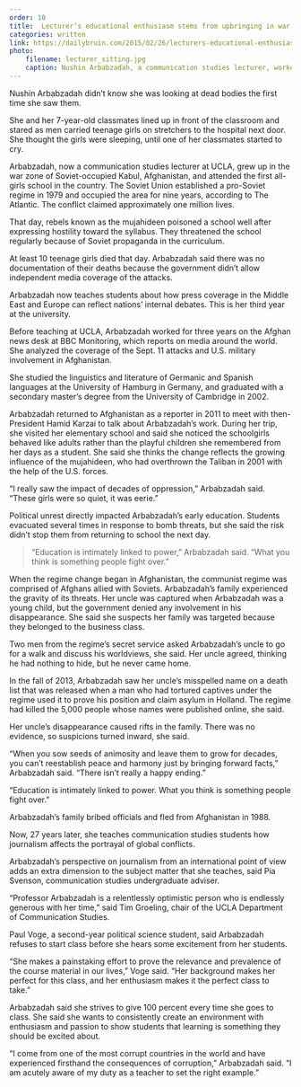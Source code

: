 ```yaml
---
order: 10
title:  Lecturer’s educational enthusiasm stems from upbringing in war zone
categories: written
link: https://dailybruin.com/2015/02/26/lecturers-educational-enthusiasm-stems-from-upbringing-in-war-zone/
photo:
    filename: lecturer_sitting.jpg
    caption: Nushin Arbabzadah, a communication studies lecturer, worked for three years at BBC Monitoring before beginning her career at the university. (Angie Wang, Daily Bruin senior staff)
---
```


Nushin Arbabzadah didn’t know she was looking at dead bodies the first time she saw them.

She and her 7-year-old classmates lined up in front of the classroom and stared as men carried teenage girls on stretchers to the hospital next door. She thought the girls were sleeping, until one of her classmates started to cry.

Arbabzadah, now a communication studies lecturer at UCLA, grew up in the war zone of Soviet-occupied Kabul, Afghanistan, and attended the first all-girls school in the country. The Soviet Union established a pro-Soviet regime in 1979 and occupied the area for nine years, according to The Atlantic. The conflict claimed approximately one million lives.

That day, rebels known as the mujahideen poisoned a school well after expressing hostility toward the syllabus. They threatened the school regularly because of Soviet propaganda in the curriculum.

At least 10 teenage girls died that day. Arbabzadah said there was no documentation of their deaths because the government didn’t allow independent media coverage of the attacks.

Arbabzadah now teaches students about how press coverage in the Middle East and Europe can reflect nations’ internal debates. This is her third year at the university.

Before teaching at UCLA, Arbabzadah worked for three years on the Afghan news desk at BBC Monitoring, which reports on media around the world. She analyzed the coverage of the Sept. 11 attacks and U.S. military involvement in Afghanistan.

She studied the linguistics and literature of Germanic and Spanish languages at the University of Hamburg in Germany, and graduated with a secondary master’s degree from the University of Cambridge in 2002.

Arbabzadah returned to Afghanistan as a reporter in 2011 to meet with then-President Hamid Karzai to talk about Arbabzadah’s work. During her trip, she visited her elementary school and said she noticed the schoolgirls behaved like adults rather than the playful children she remembered from her days as a student. She said she thinks the change reflects the growing influence of the mujahideen, who had overthrown the Taliban in 2001 with the help of the U.S. forces.

“I really saw the impact of decades of oppression,” Arbabzadah said. “These girls were so quiet, it was eerie.”

Political unrest directly impacted Arbabzadah’s early education. Students evacuated several times in response to bomb threats, but she said the risk didn’t stop them from returning to school the next day.

> “Education is intimately linked to power,” Arbabzadah said. “What you think is something people fight over.”

When the regime change began in Afghanistan, the communist regime was comprised of Afghans allied with Soviets. Arbabzadah’s family experienced the gravity of its threats. Her uncle was captured when Arbabzadah was a young child, but the government denied any involvement in his disappearance. She said she suspects her family was targeted because they belonged to the business class.

Two men from the regime’s secret service asked Arbabzadah’s uncle to go for a walk and discuss his worldviews, she said. Her uncle agreed, thinking he had nothing to hide, but he never came home.

In the fall of 2013, Arbabzadah saw her uncle’s misspelled name on a death list that was released when a man who had tortured captives under the regime used it to prove his position and claim asylum in Holland. The regime had killed the 5,000 people whose names were published online, she said.

Her uncle’s disappearance caused rifts in the family. There was no evidence, so suspicions turned inward, she said.

“When you sow seeds of animosity and leave them to grow for decades, you can’t reestablish peace and harmony just by bringing forward facts,” Arbabzadah said. “There isn’t really a happy ending.”

“Education is intimately linked to power. What you think is something people fight over.”

Arbabzadah’s family bribed officials and fled from Afghanistan in 1988.

Now, 27 years later, she teaches communication studies students how journalism affects the portrayal of global conflicts.

Arbabzadah’s perspective on journalism from an international point of view adds an extra dimension to the subject matter that she teaches, said Pia Svenson, communication studies undergraduate adviser.

“Professor Arbabzadah is a relentlessly optimistic person who is endlessly generous with her time,” said Tim Groeling, chair of the UCLA Department of Communication Studies.

Paul Voge, a second-year political science student, said Arbabzadah refuses to start class before she hears some excitement from her students.

“She makes a painstaking effort to prove the relevance and prevalence of the course material in our lives,” Voge said. “Her background makes her perfect for this class, and her enthusiasm makes it the perfect class to take.”

Arbabzadah said she strives to give 100 percent every time she goes to class. She said she wants to consistently create an environment with enthusiasm and passion to show students that learning is something they should be excited about.

“I come from one of the most corrupt countries in the world and have experienced firsthand the consequences of corruption,” Arbabzadah said. “I am acutely aware of my duty as a teacher to set the right example.”